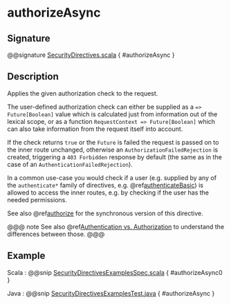 # authorizeAsync

## Signature

@@signature [SecurityDirectives.scala]($akka-http$/akka-http/src/main/scala/akka/http/scaladsl/server/directives/SecurityDirectives.scala) { #authorizeAsync }

## Description

Applies the given authorization check to the request.

The user-defined authorization check can either be supplied as a `=> Future[Boolean]` value which is calculated
just from information out of the lexical scope, or as a function `RequestContext => Future[Boolean]` which can also
take information from the request itself into account.

If the check returns `true` or the `Future` is failed the request is passed on to the inner route unchanged,
otherwise an `AuthorizationFailedRejection` is created, triggering a `403 Forbidden` response by default
(the same as in the case of an `AuthenticationFailedRejection`).

In a common use-case you would check if a user (e.g. supplied by any of the `authenticate*` family of directives,
e.g. @ref[authenticateBasic](authenticateBasic.md)) is allowed to access the inner routes, e.g. by checking if the user has the needed permissions.

See also @ref[authorize](authorize.md) for the synchronous version of this directive.

@@@ note
See also @ref[Authentication vs. Authorization](index.md#authentication-vs-authorization-scala) to understand the differences between those.
@@@

## Example

Scala
:  @@snip [SecurityDirectivesExamplesSpec.scala]($test$/scala/docs/http/scaladsl/server/directives/SecurityDirectivesExamplesSpec.scala) { #authorizeAsync0 }

Java
:  @@snip [SecurityDirectivesExamplesTest.java]($test$/java/docs/http/javadsl/server/directives/SecurityDirectivesExamplesTest.java) { #authorizeAsync }
